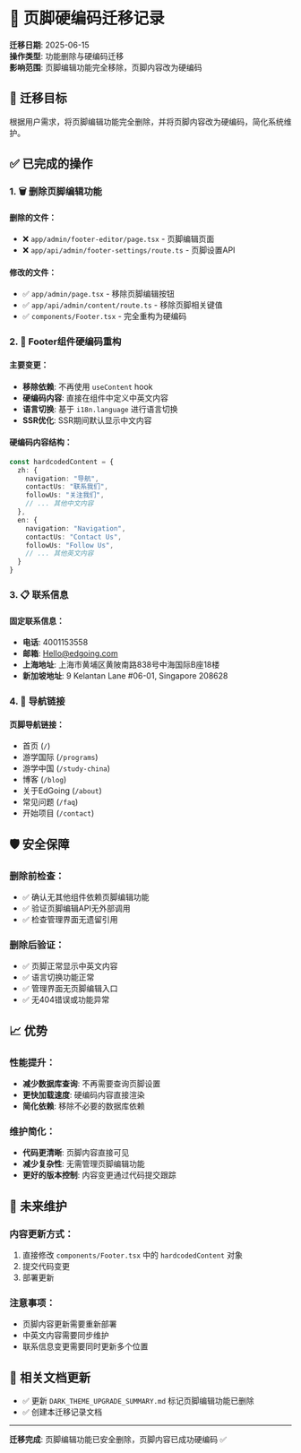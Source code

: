 # 📝 页脚硬编码迁移记录

**迁移日期**: 2025-06-15  
**操作类型**: 功能删除与硬编码迁移  
**影响范围**: 页脚编辑功能完全移除，页脚内容改为硬编码  

## 🎯 迁移目标

根据用户需求，将页脚编辑功能完全删除，并将页脚内容改为硬编码，简化系统维护。

## ✅ 已完成的操作

### 1. 🗑️ 删除页脚编辑功能

#### 删除的文件：
- ❌ `app/admin/footer-editor/page.tsx` - 页脚编辑页面
- ❌ `app/api/admin/footer-settings/route.ts` - 页脚设置API

#### 修改的文件：
- ✅ `app/admin/page.tsx` - 移除页脚编辑按钮
- ✅ `app/api/admin/content/route.ts` - 移除页脚相关键值
- ✅ `components/Footer.tsx` - 完全重构为硬编码

### 2. 🔧 Footer组件硬编码重构

#### 主要变更：
- **移除依赖**: 不再使用 `useContent` hook
- **硬编码内容**: 直接在组件中定义中英文内容
- **语言切换**: 基于 `i18n.language` 进行语言切换
- **SSR优化**: SSR期间默认显示中文内容

#### 硬编码内容结构：
```typescript
const hardcodedContent = {
  zh: {
    navigation: "导航",
    contactUs: "联系我们",
    followUs: "关注我们",
    // ... 其他中文内容
  },
  en: {
    navigation: "Navigation",
    contactUs: "Contact Us", 
    followUs: "Follow Us",
    // ... 其他英文内容
  }
}
```

### 3. 📋 联系信息

#### 固定联系信息：
- **电话**: 4001153558
- **邮箱**: Hello@edgoing.com
- **上海地址**: 上海市黄埔区黄陂南路838号中海国际B座18楼
- **新加坡地址**: 9 Kelantan Lane #06-01, Singapore 208628

### 4. 🔗 导航链接

#### 页脚导航链接：
- 首页 (`/`)
- 游学国际 (`/programs`)
- 游学中国 (`/study-china`)
- 博客 (`/blog`)
- 关于EdGoing (`/about`)
- 常见问题 (`/faq`)
- 开始项目 (`/contact`)

## 🛡️ 安全保障

### 删除前检查：
- ✅ 确认无其他组件依赖页脚编辑功能
- ✅ 验证页脚编辑API无外部调用
- ✅ 检查管理界面无遗留引用

### 删除后验证：
- ✅ 页脚正常显示中英文内容
- ✅ 语言切换功能正常
- ✅ 管理界面无页脚编辑入口
- ✅ 无404错误或功能异常

## 📈 优势

### 性能提升：
- **减少数据库查询**: 不再需要查询页脚设置
- **更快加载速度**: 硬编码内容直接渲染
- **简化依赖**: 移除不必要的数据库依赖

### 维护简化：
- **代码更清晰**: 页脚内容直接可见
- **减少复杂性**: 无需管理页脚编辑功能
- **更好的版本控制**: 内容变更通过代码提交跟踪

## 🔄 未来维护

### 内容更新方式：
1. 直接修改 `components/Footer.tsx` 中的 `hardcodedContent` 对象
2. 提交代码变更
3. 部署更新

### 注意事项：
- 页脚内容更新需要重新部署
- 中英文内容需要同步维护
- 联系信息变更需要同时更新多个位置

## 📝 相关文档更新

- ✅ 更新 `DARK_THEME_UPGRADE_SUMMARY.md` 标记页脚编辑功能已删除
- ✅ 创建本迁移记录文档

---

**迁移完成**: 页脚编辑功能已安全删除，页脚内容已成功硬编码 ✅
